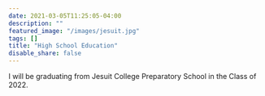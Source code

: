 ```yaml
---
date: 2021-03-05T11:25:05-04:00
description: ""
featured_image: "/images/jesuit.jpg"
tags: []
title: "High School Education"
disable_share: false
---
```

I will be graduating from Jesuit College Preparatory School in the Class of 2022. 




